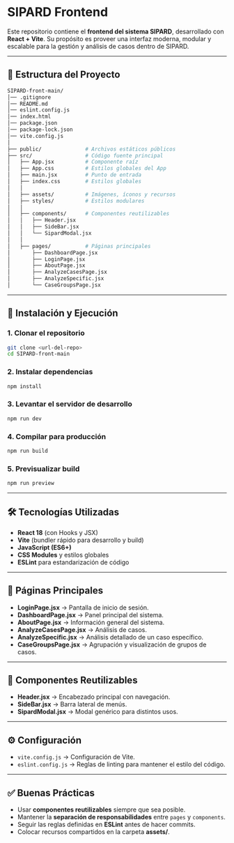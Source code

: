 # SIPARD Frontend

Este repositorio contiene el **frontend del sistema SIPARD**, desarrollado con **React + Vite**. Su propósito es proveer una interfaz moderna, modular y escalable para la gestión y análisis de casos dentro de SIPARD.

---

## 📂 Estructura del Proyecto

```bash
SIPARD-front-main/
│── .gitignore
│── README.md
│── eslint.config.js
│── index.html
│── package.json
│── package-lock.json
│── vite.config.js
│
├── public/              # Archivos estáticos públicos
├── src/                 # Código fuente principal
│   ├── App.jsx          # Componente raíz
│   ├── App.css          # Estilos globales del App
│   ├── main.jsx         # Punto de entrada
│   ├── index.css        # Estilos globales
│   │
│   ├── assets/          # Imágenes, íconos y recursos
│   ├── styles/          # Estilos modulares
│   │
│   ├── components/      # Componentes reutilizables
│   │   ├── Header.jsx
│   │   ├── SideBar.jsx
│   │   └── SipardModal.jsx
│   │
│   ├── pages/           # Páginas principales
│       ├── DashboardPage.jsx
│       ├── LoginPage.jsx
│       ├── AboutPage.jsx
│       ├── AnalyzeCasesPage.jsx
│       ├── AnalyzeSpecific.jsx
│       └── CaseGroupsPage.jsx
```

---

## 🚀 Instalación y Ejecución

### 1. Clonar el repositorio
```bash
git clone <url-del-repo>
cd SIPARD-front-main
```

### 2. Instalar dependencias
```bash
npm install
```

### 3. Levantar el servidor de desarrollo
```bash
npm run dev
```

### 4. Compilar para producción
```bash
npm run build
```

### 5. Previsualizar build
```bash
npm run preview
```

---

## 🛠️ Tecnologías Utilizadas

- **React 18** (con Hooks y JSX)
- **Vite** (bundler rápido para desarrollo y build)
- **JavaScript (ES6+)**
- **CSS Modules** y estilos globales
- **ESLint** para estandarización de código

---

## 📑 Páginas Principales

- **LoginPage.jsx** → Pantalla de inicio de sesión.  
- **DashboardPage.jsx** → Panel principal del sistema.  
- **AboutPage.jsx** → Información general del sistema.  
- **AnalyzeCasesPage.jsx** → Análisis de casos.  
- **AnalyzeSpecific.jsx** → Análisis detallado de un caso específico.  
- **CaseGroupsPage.jsx** → Agrupación y visualización de grupos de casos.  

---

## 🧩 Componentes Reutilizables

- **Header.jsx** → Encabezado principal con navegación.  
- **SideBar.jsx** → Barra lateral de menús.  
- **SipardModal.jsx** → Modal genérico para distintos usos.  

---

## ⚙️ Configuración

- `vite.config.js` → Configuración de Vite.  
- `eslint.config.js` → Reglas de linting para mantener el estilo del código.  

---

## ✅ Buenas Prácticas

- Usar **componentes reutilizables** siempre que sea posible.  
- Mantener la **separación de responsabilidades** entre `pages` y `components`.  
- Seguir las reglas definidas en **ESLint** antes de hacer commits.  
- Colocar recursos compartidos en la carpeta **assets/**.  
